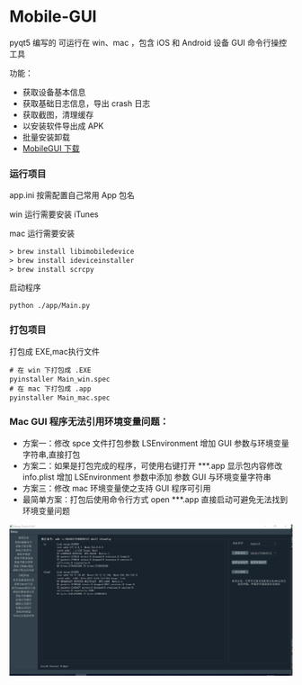 # Mobile-GUI

pyqt5 编写的 可运行在 win、mac ，包含 iOS 和 Android 设备 GUI 命令行操控工具

功能：
- 获取设备基本信息
- 获取基础日志信息，导出 crash 日志
- 获取截图，清理缓存
- 以安装软件导出成 APK
- 批量安装卸载 
- [MobileGUI 下载](https://github.com/YueChen-C/mobile-gui/releases)  

### 运行项目
app.ini  按需配置自己常用 App 包名

win 运行需要安装 iTunes

mac 运行需要安装 


```
> brew install libimobiledevice
> brew install ideviceinstaller
> brew install scrcpy
```
启动程序
```
python ./app/Main.py
```



### 打包项目
打包成 EXE,mac执行文件

```
# 在 win 下打包成 .EXE
pyinstaller Main_win.spec 
# 在 mac 下打包成 .app
pyinstaller Main_mac.spec 
```



### Mac GUI 程序无法引用环境变量问题：
- 方案一：修改 spce 文件打包参数 LSEnvironment 增加 GUI 参数与环境变量字符串,直接打包
- 方案二：如果是打包完成的程序，可使用右键打开 ***.app 显示包内容修改 info.plist 增加 LSEnvironment 参数中添加 参数 GUI 与环境变量字符串
- 方案三：修改 mac 环境变量使之支持 GUI 程序可引用
- 最简单方案：打包后使用命令行方式 open ***.app 直接启动可避免无法找到环境变量问题

![](temp.png)